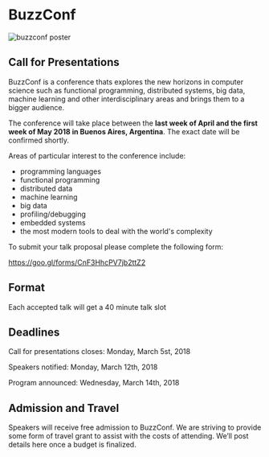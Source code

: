 # BuzzConf
![buzzconf poster](https://raw.githubusercontent.com/lambdaclass/buzzconf/master/poster.png)

## Call for Presentations

BuzzConf is a conference thats explores the new horizons in computer science such as functional programming, distributed systems, big data, machine learning and other interdisciplinary areas and brings them to a bigger audience.

The conference will take place between the **last week of April and the first week of May 2018 in Buenos Aires, Argentina**. The exact date will be confirmed shortly. 

Areas of particular interest to the conference include:
- programming languages
- functional programming
- distributed data
- machine learning
- big data
- profiling/debugging
- embedded systems
- the most modern tools to deal with the world's complexity

To submit your talk proposal please complete the following form:

https://goo.gl/forms/CnF3HhcPV7jb2ttZ2

## Format

Each accepted talk will get a 40 minute talk slot

## Deadlines

Call for presentations closes: Monday, March 5st, 2018

Speakers notified: Monday, March 12th, 2018

Program announced: Wednesday, March 14th, 2018

## Admission and Travel

Speakers will receive free admission to BuzzConf.
We are striving to provide some form of travel grant to assist with the costs of attending. We’ll post details here once a budget is finalized.
